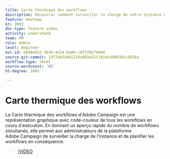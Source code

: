 ```yaml
---
title: Carte thermique des workflows
description: Découvrez comment surveiller la charge de votre instance et planifier les workflows en conséquence.
feature: Heatmap
kt: 2093
doc-type: feature video
activity: understand
team: PM
role: Admin
level: Beginner
exl-id: b6d0d4b2-3b76-4e14-ba80-c0f370274b04
source-git-commit: 13f7ab2dd41216a603a22f181dc4d06302c5918a
workflow-type: tm+mt
source-wordcount: '65'
ht-degree: 100%

---
```


# Carte thermique des workflows

La Carte thermique des workflows d&#39;Adobe Campaign est une représentation graphique avec code-couleur de tous les workflows en cours d&#39;exécution. En donnant un aperçu rapide du nombre de workflows simultanés, elle permet aux administrateurs de la plateforme Adobe Campaign de surveiller la charge de l&#39;instance et de planifier les workflows en conséquence.

>[!VIDEO](https://video.tv.adobe.com/v/25558?quality=12&learn=on)
